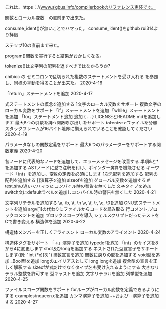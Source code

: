 これは、https：//www.sigbus.info/compilerbookのリファレンス実装です。


関数とローカル変数　の直前まで出来た。

consume_ident()が無いことでハマった。
consume_ident()をgithub rui314より拝借

ステップ10の直前まで来た。

program()関数を実行すると結果がおかしくなる。

tokenize()は文字列の配列を返すべきではなかろうか?

chibicc の セミコロンで区切られた複数のステートメントを受け入れる
を参照し、同様の挙動を得ることが出来た。
2020-4-16

「return」ステートメントを追加
2020-4-17

式ステートメントの概念を追加する
1文字のローカル変数をサポート
複数文字のローカル変数をサポート
「if」ステートメントを追加
「while」ステートメントを追加
「for」ステートメント追加
追加 { ... }
LICENSEとREADME.mdを追加します
最大6つの引数を持つ関数呼び出しをサポート
tokenize.cファイルを分離
スタックフレームが16バイト境界に揃えられていることを確認してください
2020-4-19

パラメータなしの関数定義をサポート
最大6つのパラメーターをサポートする関数定義
2020-4-20

各ノードに代表的なノードを追加して、エラーメッセージを改善する
単項&と*を追加する
ASTノードに型で注釈を付け、ポインター演算を機能させる
キーワード「int」を追加し、変数の定義を必須にします
1次元配列を追加する
配列の配列を追加する
[]演算子を追加
sizeofを追加
グローバル変数を追加する # test.shの違いでハマった
コンパイル時の警告を無くした
文字タイプを追加
switch文にdefaultラベルを追加しコンパイル時の警告を無くした
2020-4-21

文字列リテラルを追加する
\a, \b, \t, \n \v, \f, \r, \e, \0を追加
GNU式ステートメントを追加
argv[1]の代わりにファイルからコードを読み取る
行コメント,ブロックコメントを追加
ブロックスコープを導入
シェルスクリプトだったテストをCで書き変える
構造体を追加
2020-4-22

構造体メンバーを正しくアライメント
ローカル変数のアライメント
2020-4-24

構造体タグをサポート
「->」演算子を追加
typedefを追加
「int」のサイズを8から4に変更します
shot及びlongを追加する
ネストされた型宣言子をサポートします(例: "int (*x)[3]")
関数宣言を追加
関数に戻りの型を追加する
void型を追加
_Bool型を追加
longのエイリアスとして long longを追加
複合型の宣言を正しく解釈する
sizeofが式だけでなくタイプ名も受け入れるようにする
大きなリテラル整数を許可する
型キャストを追加
文字リテラルを追加
列挙型を追加
2020-4-25

ファイルスコープ関数をサポート
forループがローカル変数を定義できるようにする
examples/nqueen.cを追加
カンマ演算子を追加
++および--演算子を追加する
2020-4-27